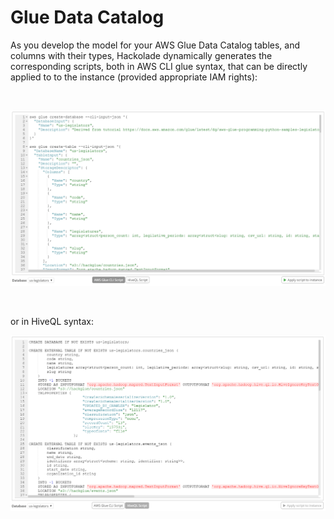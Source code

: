 # Glue Data Catalog

As you develop the model for your AWS Glue Data Catalog tables, and columns with their types, Hackolade dynamically generates the corresponding scripts, both in AWS CLI glue syntax, that can be directly applied to to the instance (provided appropriate IAM rights):

&nbsp;

![Image](<lib/Glue%20Forward-Engineering.png>)

&nbsp;

or in HiveQL syntax:

![Image](<lib/Glue%20forward-engineering%20in%20HiveQL.png>)

